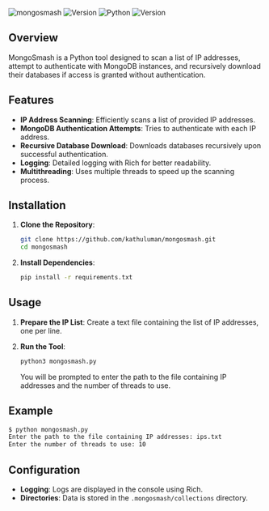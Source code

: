 ![mongosmash](https://img.shields.io/github/license/kathuluman/mongosmash?color=blue&style=for-the-badge) ![Version](https://img.shields.io/github/v/tag/kathuluman/mongosmash?color=blue&style=for-the-badge)
![Python](https://img.shields.io/badge/Python-3.x-blue?style=for-the-badge&logo=python&logoColor=white)
![Version](https://img.shields.io/badge/version-3.0.0-green?style=for-the-badge)

## Overview

MongoSmash is a Python tool designed to scan a list of IP addresses, attempt to authenticate with MongoDB instances, and recursively download their databases if access is granted without authentication.

## Features

- **IP Address Scanning**: Efficiently scans a list of provided IP addresses.
- **MongoDB Authentication Attempts**: Tries to authenticate with each IP address.
- **Recursive Database Download**: Downloads databases recursively upon successful authentication.
- **Logging**: Detailed logging with Rich for better readability.
- **Multithreading**: Uses multiple threads to speed up the scanning process.

## Installation

1. **Clone the Repository**:
    ```bash
    git clone https://github.com/kathuluman/mongosmash.git
    cd mongosmash
    ```

2. **Install Dependencies**:
    ```bash
    pip install -r requirements.txt
    ```

## Usage

1. **Prepare the IP List**:
    Create a text file containing the list of IP addresses, one per line.

2. **Run the Tool**:
    ```bash
    python3 mongosmash.py
    ```
    You will be prompted to enter the path to the file containing IP addresses and the number of threads to use.

## Example

```bash
$ python mongosmash.py
Enter the path to the file containing IP addresses: ips.txt
Enter the number of threads to use: 10
```

## Configuration

- **Logging**: Logs are displayed in the console using Rich.
- **Directories**: Data is stored in the `.mongosmash/collections` directory.
